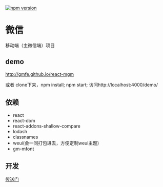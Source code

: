 [![npm version](https://badge.fury.io/js/react-mgm.svg)](https://badge.fury.io/js/react-mgm)

# 微信
移动端（主微信端）项目

## demo
http://gmfe.github.io/react-mgm

或者 
clone下来，npm install; npm start; 
访问http://localhost:4000/demo/

## 依赖
- react
- react-dom
- react-addons-shallow-compare
- lodash
- classnames
- weui(会一同打包进去，方便定制weui主题)
- gm-mfont

## 开发
[传送门](./README.dev.md)
